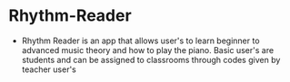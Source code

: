 # Rhythm-Reader

- Rhythm Reader is an app that allows user's to learn beginner to advanced music theory and how to play the piano. Basic user's are students and can be assigned to classrooms through codes given by teacher user's 